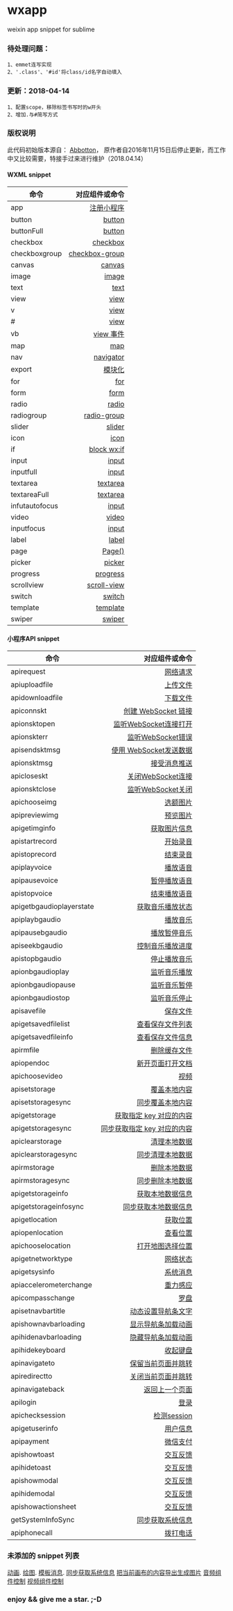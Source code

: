 # wxapp
weixin app snippet for sublime


### 待处理问题：
	1、emmet连写实现
	2、'.class'、'#id'将class/id名字自动填入


### 更新：2018-04-14
	1、配置scope，移除标签书写时的w开头
	2、增加.与#简写方式




### 版权说明
此代码初始版本源自： [Abbotton](https://github.com/Abbotton/weapp-snippet-for-sublime-text-2-3)，
原作者自2016年11月15日后停止更新，而工作中又比较需要，特接手过来进行维护（2018.04.14）






#### WXML snippet

| 命令 | 对应组件或命令 |
| -----|----:|
| app | [注册小程序](https://mp.weixin.qq.com/debug/wxadoc/dev/framework/app-service/app.html) |
| button | [button](https://mp.weixin.qq.com/debug/wxadoc/dev/component/button.html) |
| buttonFull | [button](https://mp.weixin.qq.com/debug/wxadoc/dev/component/button.html) |
| checkbox | [checkbox][2] |
| checkboxgroup | [checkbox-group][2] |
| canvas | [canvas](https://mp.weixin.qq.com/debug/wxadoc/dev/component/canvas.html#canvas) |
| image |[image](https://mp.weixin.qq.com/debug/wxadoc/dev/component/image.html)|
| text | [text](https://mp.weixin.qq.com/debug/wxadoc/dev/component/text.html) |
| view | [view][4] |
| v | [view][4] |
| # | [view][4] |
| vb | [view 事件](https://mp.weixin.qq.com/debug/wxadoc/dev/framework/view/wxml/event.html) |
| map | [map](https://mp.weixin.qq.com/debug/wxadoc/dev/component/map.html)|
| nav |[navigator](https://mp.weixin.qq.com/debug/wxadoc/dev/component/navigator.html)|
| export | [模块化](https://mp.weixin.qq.com/debug/wxadoc/dev/framework/app-service/module.html)|
| for | [for](https://mp.weixin.qq.com/debug/wxadoc/dev/view/wxml/data.html) |
| form |[form](https://mp.weixin.qq.com/debug/wxadoc/dev/component/form.html)|
| radio|[radio][5]|
| radiogroup|[radio-group][5]|
| slider|[slider](https://mp.weixin.qq.com/debug/wxadoc/dev/component/slider.html)|
| icon|[icon](https://mp.weixin.qq.com/debug/wxadoc/dev/component/icon.html)|
| if | [block wx:if](https://mp.weixin.qq.com/debug/wxadoc/dev/framework/view/wxml/conditional.html)  |
| input|[input][3]|
| inputfull|[input][3]|
| textarea|[textarea](https://mp.weixin.qq.com/debug/wxadoc/dev/component/textarea.html)|
| textareaFull|[textarea](https://mp.weixin.qq.com/debug/wxadoc/dev/component/textarea.html)|
| infutautofocus|[input][3]|
| video|[video](https://mp.weixin.qq.com/debug/wxadoc/dev/component/video.html)|
| inputfocus|[input][3]|
| label|[label](https://mp.weixin.qq.com/debug/wxadoc/dev/component/label.html)|
| page|[Page()](https://mp.weixin.qq.com/debug/wxadoc/dev/framework/app-service/page.html)|
| picker|[picker](https://developers.weixin.qq.com/miniprogram/dev/component/picker.html)|
| progress|[progress](https://mp.weixin.qq.com/debug/wxadoc/dev/component/progress.html)|
| scrollview|[scroll-view](https://mp.weixin.qq.com/debug/wxadoc/dev/component/scroll-view.html)|
| switch|[switch](https://mp.weixin.qq.com/debug/wxadoc/dev/component/switch.html)|
| template|[template](https://mp.weixin.qq.com/debug/wxadoc/dev/framework/view/wxml/template.html)|
| swiper|[swiper](https://mp.weixin.qq.com/debug/wxadoc/dev/component/swiper.html)|


#### 小程序API snippet

| 命令 | 对应组件或命令 |
| -----|----:|
| apirequest| [网络请求](https://mp.weixin.qq.com/debug/wxadoc/dev/api/network-request.html) | 
| apiuploadfile| [上传文件][15] | 
| apidownloadfile| [下载文件][15] | 
| apiconnskt| [创建 WebSocket 链接][14] | 
| apionsktopen| [监听WebSocket连接打开][14] | 
| apionskterr| [监听WebSocket错误][14] | 
| apisendsktmsg| [使用 WebSocket发送数据][14] | 
| apionsktmsg| [接受消息推送][14] | 
| apicloseskt| [关闭WebSocket连接][14] | 
| apionsktclose| [监听WebSocket关闭][14] | 
| apichooseimg| [选额图片][13] | 
| apipreviewimg| [预览图片][13] |
| apigetimginfo| [获取图片信息][13] |
| apistartrecord| [开始录音][12] | 
| apistoprecord| [结束录音][12] | 
| apiplayvoice| [播放语音][1] | 
| apipausevoice| [暂停播放语音][1] | 
| apistopvoice| [结束播放语音][1] | 
| apigetbgaudioplayerstate| [获取音乐播放状态][6] | 
| apiplaybgaudio| [播放音乐][6] | 
| apipausebgaudio| [播放暂停音乐][6] | 
| apiseekbgaudio| [控制音乐播放进度][6] | 
| apistopbgaudio| [停止播放音乐][6] | 
| apionbgaudioplay| [监听音乐播放][6] | 
| apionbgaudiopause| [监听音乐暂停][6] | 
| apionbgaudiostop| [监听音乐停止][6] | 
| apisavefile| [保存文件][16] | 
| apigetsavedfilelist | [查看保存文件列表][16] |  
| apigetsavedfileinfo| [查看保存文件信息][16] | 
| apirmfile| [删除缓存文件][16] | 
| apiopendoc| [新开页面打开文档][16] | 
| apichoosevideo| [视频](https://mp.weixin.qq.com/debug/wxadoc/dev/api/media-video.html) | 
| apisetstorage| [覆盖本地内容][7] | 
| apisetstoragesync| [同步覆盖本地内容][7] | 
| apigetstorage| [获取指定 key 对应的内容][7] | 
| apigetstoragesync| [同步获取指定 key 对应的内容][7]  | 
| apiclearstorage| [清理本地数据][7] | 
| apiclearstoragesync| [同步清理本地数据][7]| 
| apirmstorage| [删除本地数据][7]| 
| apirmstoragesync| [同步删除本地数据][7]| 
| apigetstorageinfo| [获取本地数据信息][7]| 
| apigetstorageinfosync| [同步获取本地数据信息][7]| 
| apigetlocation| [获取位置][8] | 
| apiopenlocation| [查看位置][8] | 
| apichooselocation| [打开地图选择位置][8] | 
| apigetnetworktype| [网络状态][9] | 
| apigetsysinfo| [系统消息][9] | 
| apiaccelerometerchange| [重力感应][9] | 
| apicompasschange| [罗盘][9] | 
| apisetnavbartitle| [动态设置导航条文字][10] | 
| apishownavbarloading| [显示导航条加载动画][10] | 
| apihidenavbarloading| [隐藏导航条加载动画][10] | 
| apihidekeyboard| [收起键盘](https://mp.weixin.qq.com/debug/wxadoc/dev/api/ui-other.html) | 
| apinavigateto| [保留当前页面并跳转][11] | 
| apiredirectto| [关闭当前页面并跳转][11] | 
| apinavigateback| [返回上一个页面][11] | 
| apilogin| [登录][19] | 
| apichecksession| [检测session][19] | 
| apigetuserinfo| [用户信息](https://mp.weixin.qq.com/debug/wxadoc/dev/api/open.html) | 
| apipayment| [微信支付](https://mp.weixin.qq.com/debug/wxadoc/dev/api/api-pay.html) | 
| apishowtoast| [交互反馈][17] | 
| apihidetoast| [交互反馈][17] | 
| apishowmodal| [交互反馈][17] | 
| apihidemodal| [交互反馈][17] | 
| apishowactionsheet| [交互反馈][17] | 
| getSystemInfoSync| [同步获取系统信息][18] | 
| apiphonecall| [拨打电话][18] | 

[1]: https://mp.weixin.qq.com/debug/wxadoc/dev/api/media-voice.html "语音"
[2]: https://mp.weixin.qq.com/debug/wxadoc/dev/component/checkbox.html "多选"
[3]: https://mp.weixin.qq.com/debug/wxadoc/dev/component/input.html "文本框"
[4]: https://mp.weixin.qq.com/debug/wxadoc/dev/component/view.html "视图"
[5]: https://mp.weixin.qq.com/debug/wxadoc/dev/component/view.html "单选"
[6]: https://mp.weixin.qq.com/debug/wxadoc/dev/api/media-background-audio.html "音乐播放控制"
[7]: https://mp.weixin.qq.com/debug/wxadoc/dev/api/data.html "本地数据"
[8]: https://mp.weixin.qq.com/debug/wxadoc/dev/api/location.html  "地理位置"
[9]: https://mp.weixin.qq.com/debug/wxadoc/dev/api/device.html "设备信息"
[10]: https://mp.weixin.qq.com/debug/wxadoc/dev/api/ui.html "导航条动画"
[11]: https://mp.weixin.qq.com/debug/wxadoc/dev/api/ui-navigate.html "跳转"
[12]: https://mp.weixin.qq.com/debug/wxadoc/dev/api/media-record.html "录音"
[13]: https://mp.weixin.qq.com/debug/wxadoc/dev/api/media-picture.html "预览选择图片"
[14]: https://mp.weixin.qq.com/debug/wxadoc/dev/api/network-socket.html "socket"
[15]: https://mp.weixin.qq.com/debug/wxadoc/dev/api/network-file.html "上传下载文件"
[16]: https://mp.weixin.qq.com/debug/wxadoc/dev/api/file.html "文件"
[17]: https://mp.weixin.qq.com/debug/wxadoc/dev/api/api-react.html "交互反馈"
[18]: https://mp.weixin.qq.com/debug/wxadoc/dev/api/device.html "设备信息"
[19]: https://mp.weixin.qq.com/debug/wxadoc/dev/api/api-login.html "登录"

### 未添加的 snippet 列表

[动画](https://mp.weixin.qq.com/debug/wxadoc/dev/api/api-animation.html).
[绘图](https://mp.weixin.qq.com/debug/wxadoc/dev/api/api-canvas.html).
[模板消息](https://mp.weixin.qq.com/debug/wxadoc/dev/api/notice.html).
[同步获取系统信息](https://mp.weixin.qq.com/debug/wxadoc/dev/api/device.html)
[把当前画布的内容导出生成图片](https://mp.weixin.qq.com/debug/wxadoc/dev/api/api-canvas.html#wxcanvastotempfilepathobject)
[音频组件控制](https://mp.weixin.qq.com/debug/wxadoc/dev/api/api-audio.html)
[视频组件控制](https://mp.weixin.qq.com/debug/wxadoc/dev/api/api-video.html)

### enjoy && give me a star. ;-D
